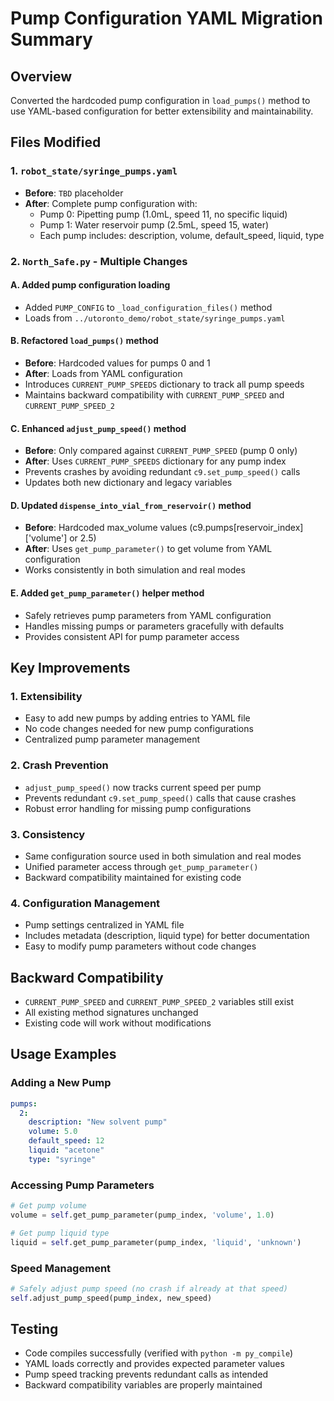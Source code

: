 # Pump Configuration YAML Migration Summary

## Overview
Converted the hardcoded pump configuration in `load_pumps()` method to use YAML-based configuration for better extensibility and maintainability.

## Files Modified

### 1. `robot_state/syringe_pumps.yaml`
- **Before**: `TBD` placeholder
- **After**: Complete pump configuration with:
  - Pump 0: Pipetting pump (1.0mL, speed 11, no specific liquid)
  - Pump 1: Water reservoir pump (2.5mL, speed 15, water)
  - Each pump includes: description, volume, default_speed, liquid, type

### 2. `North_Safe.py` - Multiple Changes

#### A. Added pump configuration loading
- Added `PUMP_CONFIG` to `_load_configuration_files()` method
- Loads from `../utoronto_demo/robot_state/syringe_pumps.yaml`

#### B. Refactored `load_pumps()` method
- **Before**: Hardcoded values for pumps 0 and 1
- **After**: Loads from YAML configuration
- Introduces `CURRENT_PUMP_SPEEDS` dictionary to track all pump speeds
- Maintains backward compatibility with `CURRENT_PUMP_SPEED` and `CURRENT_PUMP_SPEED_2`

#### C. Enhanced `adjust_pump_speed()` method
- **Before**: Only compared against `CURRENT_PUMP_SPEED` (pump 0 only)
- **After**: Uses `CURRENT_PUMP_SPEEDS` dictionary for any pump index
- Prevents crashes by avoiding redundant `c9.set_pump_speed()` calls
- Updates both new dictionary and legacy variables

#### D. Updated `dispense_into_vial_from_reservoir()` method
- **Before**: Hardcoded max_volume values (c9.pumps[reservoir_index]['volume'] or 2.5)
- **After**: Uses `get_pump_parameter()` to get volume from YAML configuration
- Works consistently in both simulation and real modes

#### E. Added `get_pump_parameter()` helper method
- Safely retrieves pump parameters from YAML configuration
- Handles missing pumps or parameters gracefully with defaults
- Provides consistent API for pump parameter access

## Key Improvements

### 1. Extensibility
- Easy to add new pumps by adding entries to YAML file
- No code changes needed for new pump configurations
- Centralized pump parameter management

### 2. Crash Prevention
- `adjust_pump_speed()` now tracks current speed per pump
- Prevents redundant `c9.set_pump_speed()` calls that cause crashes
- Robust error handling for missing pump configurations

### 3. Consistency
- Same configuration source used in both simulation and real modes
- Unified parameter access through `get_pump_parameter()`
- Backward compatibility maintained for existing code

### 4. Configuration Management
- Pump settings centralized in YAML file
- Includes metadata (description, liquid type) for better documentation
- Easy to modify pump parameters without code changes

## Backward Compatibility
- `CURRENT_PUMP_SPEED` and `CURRENT_PUMP_SPEED_2` variables still exist
- All existing method signatures unchanged
- Existing code will work without modifications

## Usage Examples

### Adding a New Pump
```yaml
pumps:
  2:
    description: "New solvent pump"
    volume: 5.0
    default_speed: 12
    liquid: "acetone"
    type: "syringe"
```

### Accessing Pump Parameters
```python
# Get pump volume
volume = self.get_pump_parameter(pump_index, 'volume', 1.0)

# Get pump liquid type
liquid = self.get_pump_parameter(pump_index, 'liquid', 'unknown')
```

### Speed Management
```python
# Safely adjust pump speed (no crash if already at that speed)
self.adjust_pump_speed(pump_index, new_speed)
```

## Testing
- Code compiles successfully (verified with `python -m py_compile`)
- YAML loads correctly and provides expected parameter values
- Pump speed tracking prevents redundant calls as intended
- Backward compatibility variables are properly maintained